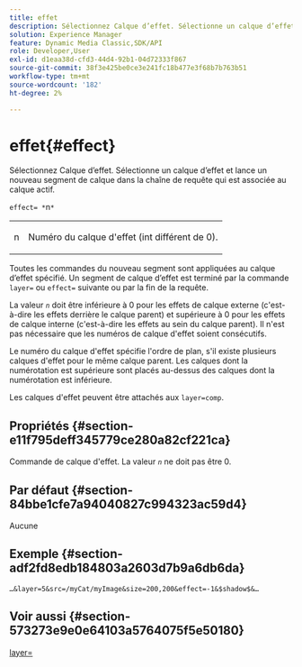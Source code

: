 ```yaml
---
title: effet
description: Sélectionnez Calque d’effet. Sélectionne un calque d’effet et lance un nouveau segment de calque dans la chaîne de requête qui est associée au calque actif.
solution: Experience Manager
feature: Dynamic Media Classic,SDK/API
role: Developer,User
exl-id: d1eaa38d-cfd3-44d4-92b1-04d72333f867
source-git-commit: 38f3e425be0ce3e241fc18b477e3f68b7b763b51
workflow-type: tm+mt
source-wordcount: '182'
ht-degree: 2%

---
```


# effet{#effect}

Sélectionnez Calque d’effet. Sélectionne un calque d’effet et lance un nouveau segment de calque dans la chaîne de requête qui est associée au calque actif.

`effect= *`n`*`

<table id="simpletable_C48DABF486604D2B9F3CBC1CD01AC76D"> 
 <tr class="strow"> 
  <td class="stentry"> <p><span class="codeph"> <span class="varname"> n</span></span> </p> </td> 
  <td class="stentry"> <p>Numéro du calque d'effet (int différent de 0). </p></td> 
 </tr> 
</table>

Toutes les commandes du nouveau segment sont appliquées au calque d’effet spécifié. Un segment de calque d’effet est terminé par la commande `layer=` ou `effect=` suivante ou par la fin de la requête.

La valeur *`n`* doit être inférieure à 0 pour les effets de calque externe (c&#39;est-à-dire les effets derrière le calque parent) et supérieure à 0 pour les effets de calque interne (c&#39;est-à-dire les effets au sein du calque parent). Il n&#39;est pas nécessaire que les numéros de calque d&#39;effet soient consécutifs.

Le numéro du calque d&#39;effet spécifie l&#39;ordre de plan, s&#39;il existe plusieurs calques d&#39;effet pour le même calque parent. Les calques dont la numérotation est supérieure sont placés au-dessus des calques dont la numérotation est inférieure.

Les calques d&#39;effet peuvent être attachés aux `layer=comp`.

## Propriétés {#section-e11f795deff345779ce280a82cf221ca}

Commande de calque d&#39;effet. La valeur *`n`* ne doit pas être 0.

## Par défaut {#section-84bbe1cfe7a94040827c994323ac59d4}

Aucune

## Exemple {#section-adf2fd8edb184803a2603d7b9a6db6da}

`…&layer=5&src=/myCat/myImage&size=200,200&effect=-1&$shadow$&…`

## Voir aussi {#section-573273e9e0e64103a5764075f5e50180}

[layer=](/help/aem-is-ir-api/is-api/http-ref/image-serving-api-ref/c-http-protocol-reference/c-command-reference/r-layer.md)
